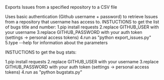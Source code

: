 Exports Issues from a specified repository to a CSV file
</p>
Uses basic authentication (Github username + password) to retrieve Issues
from a repository that username has access to.
INSTUCTIONS to get the list of bugs title and number:
1.pip install requests
2.replace GITHUB_USER with your username
3.replace GITHUB_PASSWORD with your auth token (settings -> personal access tokens)
4.run as "python export_issues.py"
5.type --help for information about the parameters


INSTUCTIONS to get the bug stats:
</p>
1.pip install requests
2.replace GITHUB_USER with your username
3.replace GITHUB_PASSWORD with your auth token (settings -> personal access tokens)
4.run as "python bugstats.py"